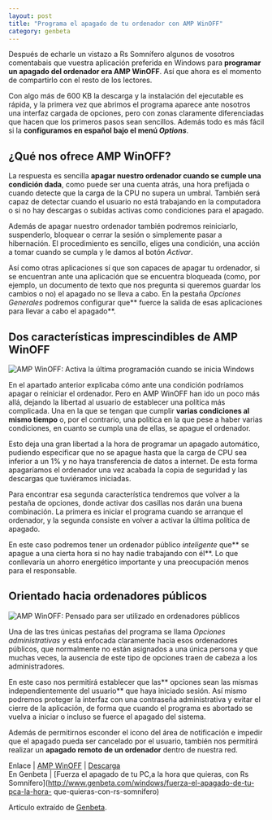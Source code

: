 ```yaml
---
layout: post
title: "Programa el apagado de tu ordenador con AMP WinOFF"
category: genbeta
---
```




Después de echarle un vistazo a Rs Somnífero algunos de vosotros comentabais
que vuestra aplicación preferida en Windows para **programar un apagado del
ordenador era AMP WinOFF**. Así que ahora es el momento de compartirlo con el
resto de los lectores.

Con algo más de 600 KB la descarga y la instalación del ejecutable es rápida,
y la primera vez que abrimos el programa aparece ante nosotros una interfaz
cargada de opciones, pero con zonas claramente diferenciadas que hacen que los
primeros pasos sean sencillos. Además todo es más fácil si la **configuramos
en español bajo el menú _Options_**.  
  

## ¿Qué nos ofrece AMP WinOFF?

  
La respuesta es sencilla **apagar nuestro ordenador cuando se cumple una
condición dada**, como puede ser una cuenta atrás, una hora prefijada o cuando
detecte que la carga de la CPU no supera un umbral. También será capaz de
detectar cuando el usuario no está trabajando en la computadora o si no hay
descargas o subidas activas como condiciones para el apagado.

Además de apagar nuestro ordenador también podremos reiniciarlo, suspenderlo,
bloquear o cerrar la sesión o simplemente pasar a hibernación. El
procedimiento es sencillo, eliges una condición, una acción a tomar cuando se
cumpla y le damos al botón _Activar_.

Así como otras aplicaciones sí que son capaces de apagar tu ordenador, si se
encuentran ante una aplicación que se encuentra bloqueada (como, por ejemplo,
un documento de texto que nos pregunta si queremos guardar los cambios o no)
el apagado no se lleva a cabo. En la pestaña _Opciones Generales_ podremos
configurar que** fuerce la salida de esas aplicaciones para llevar a cabo el
apagado**.

## Dos características imprescindibles de AMP WinOFF

  
![AMP WinOFF: Activa la última programación cuando se inicia
Windows](http://img.genbeta.com/2011/07/ampwinoff-inicio-automatico.jpg)

En el apartado anterior explicaba cómo ante una condición podríamos apagar o
reiniciar el ordenador. Pero en AMP WinOFF han ido un poco más allá, dejando
la libertad al usuario de establecer una política más complicada. Una en la
que se tengan que cumplir **varias condiciones al mismo tiempo** o, por el
contrario, una política en la que pese a haber varias condiciones, en cuanto
se cumpla una de ellas, se apague el ordenador.

Esto deja una gran libertad a la hora de programar un apagado automático,
pudiendo especificar que no se apague hasta que la carga de CPU sea inferior a
un 1% y no haya transferencia de datos a internet. De esta forma apagaríamos
el ordenador una vez acabada la copia de seguridad y las descargas que
tuviéramos iniciadas.

Para encontrar esa segunda característica tendremos que volver a la pestaña de
opciones, donde activar dos casillas nos darán una buena combinación. La
primera es iniciar el programa cuando se arranque el ordenador, y la segunda
consiste en volver a activar la última política de apagado.

En este caso podremos tener un ordenador público _inteligente_ que** se apague
a una cierta hora si no hay nadie trabajando con él**. Lo que conllevaría un
ahorro energético importante y una preocupación menos para el responsable.

## Orientado hacia ordenadores públicos

  
![AMP WinOFF: Pensado para ser utilizado en ordenadores
públicos](http://img.genbeta.com/2011/07/ampwinoff-ordenador-publico.jpg)

Una de las tres únicas pestañas del programa se llama _Opciones
administrativas_ y está enfocada claramente hacia esos ordenadores públicos,
que normalmente no están asignados a una única persona y que muchas veces, la
ausencia de este tipo de opciones traen de cabeza a los administradores.

En este caso nos permitirá establecer que las** opciones sean las mismas
independientemente del usuario** que haya iniciado sesión. Así mismo podremos
proteger la interfaz con una contraseña administrativa y evitar el cierre de
la aplicación, de forma que cuando el programa es abortado se vuelva a iniciar
o incluso se fuerce el apagado del sistema.

Además de permitirnos esconder el icono del área de notificación e impedir que
el apagado pueda ser cancelado por el usuario, también nos permitirá realizar
un **apagado remoto de un ordenador** dentro de nuestra red.

Enlace | [AMP WinOFF](http://www.ampsoft.net/utilities/WinOFFEsp.php) |
[Descarga](http://www.ampsoft.net/utilities/WinOFFEsp.php#Download)  
En Genbeta | [Fuerza el apagado de tu PC,a la hora que quieras, con Rs
Somnífero](http://www.genbeta.com/windows/fuerza-el-apagado-de-tu-pca-la-hora-
que-quieras-con-rs-somnifero)

Artículo extraído de [Genbeta](http://www.genbeta.com).